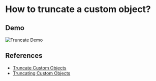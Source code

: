 # How to truncate a custom object?

## Demo

![Truncate Demo](img/truncate-2.gif)

## References
- [Truncate Custom Objects](https://help.salesforce.com/articleView?id=sf.dev_object_trunc.htm&type=5)
- [Truncating Custom Objects](https://help.salesforce.com/articleView?id=sf.dev_object_trunc_overview.htm&type=5)
 
